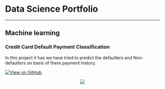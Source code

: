 # Data Science Portfolio
---
## Machine learning

### Credit Card Default Payment Classification

In this project it has we have tried to predict the defaulters and Non-defaulters on basis of there payment history.

[![View on GitHub](https://img.shields.io/badge/GitHub-View_on_GitHub-blue?logo=GitHub)](https://github.com/Harshit-tech9/Credit-Card-Default-Paymnent-Classification.)

<center><img src="img/Credit Card.png"/></center>
